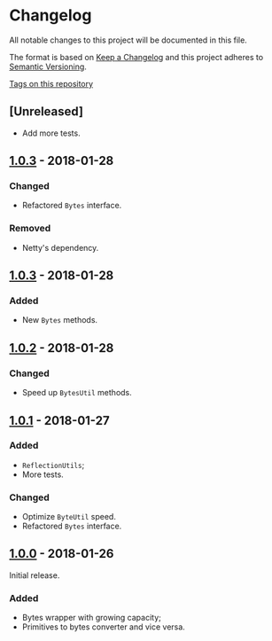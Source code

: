 # Changelog

All notable changes to this project will be documented in this file.

The format is based on [Keep a Changelog](http://keepachangelog.com/en/1.0.0/)
and this project adheres to [Semantic Versioning](http://semver.org/spec/v2.0.0.html).

[Tags on this repository](https://github.com/appulse-projects/utils-java/tags)

## [Unreleased]

- Add more tests.

## [1.0.3](https://github.com/appulse-projects/utils-java/releases/tag/1.0.3) - 2018-01-28

### Changed

- Refactored `Bytes` interface.

### Removed

- Netty's dependency.

## [1.0.3](https://github.com/appulse-projects/utils-java/releases/tag/1.0.3) - 2018-01-28

### Added

- New `Bytes` methods.

## [1.0.2](https://github.com/appulse-projects/utils-java/releases/tag/1.0.2) - 2018-01-28

### Changed

- Speed up `BytesUtil` methods.

## [1.0.1](https://github.com/appulse-projects/utils-java/releases/tag/1.0.1) - 2018-01-27

### Added

- `ReflectionUtils`;
- More tests.

### Changed

- Optimize `ByteUtil` speed.
- Refactored `Bytes` interface.

## [1.0.0](https://github.com/appulse-projects/utils-java/releases/tag/1.0.0) - 2018-01-26

Initial release.

### Added

- Bytes wrapper with growing capacity;
- Primitives to bytes converter and vice versa.
